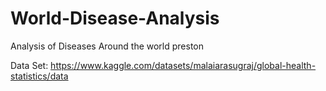# World-Disease-Analysis
Analysis of Diseases Around the world
preston 

Data Set: https://www.kaggle.com/datasets/malaiarasugraj/global-health-statistics/data
